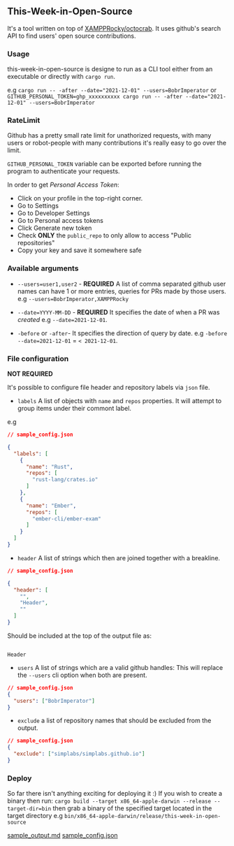 ## This-Week-in-Open-Source
It's a tool written on top of [XAMPPRocky/octocrab](https://github.com/XAMPPRocky/octocrab/tree/master/src).
It uses github's search API to find users' open source contributions.

### Usage

this-week-in-open-source is designe to run as a CLI tool either from an executable or directly with `cargo run`.

e.g `cargo run -- -after --date="2021-12-01" --users=BobrImperator` or
`GITHUB_PERSONAL_TOKEN=ghp_xxxxxxxxxx cargo run -- -after --date="2021-12-01" --users=BobrImperator`

### RateLimit
Github has a pretty small rate limit for unathorized requests, with many users or robot-people with many contributions it's really easy to go over the limit.

`GITHUB_PERSONAL_TOKEN` variable can be exported before running the program to authenticate your requests.

In order to get *Personal Access Token*:
- Click on your profile in the top-right corner.
- Go to Settings
- Go to Developer Settings
- Go to Personal access tokens
- Click Generate new token
- Check **ONLY** the `public_repo` to only allow to access "Public repositories"
- Copy your key and save it somewhere safe

### Available arguments

- `--users=user1,user2` - **REQUIRED** A list of comma separated github user names can have 1 or more entries, queries for PRs made by those users.
e.g `--users=BobrImperator,XAMPPRocky`

- `--date=YYYY-MM-DD` - **REQUIRED** It specifies the date of when a PR was *created*
e.g `--date=2021-12-01`.

- `-before` or `-after`- It specifies the direction of query by date.
e.g `-before --date=2021-12-01` = `< 2021-12-01`.

### File configuration
**NOT REQUIRED**

It's possible to configure file header and repository labels via `json` file.

- `labels` A list of objects with `name` and `repos` properties.
It will attempt to group items under their commont label.

e.g 
```json
// sample_config.json

{
  "labels": [
    {
      "name": "Rust",
      "repos": [
        "rust-lang/crates.io"
      ]
    },
    {
      "name": "Ember",
      "repos": [
        "ember-cli/ember-exam"
      ]
    }
  ]
}
```

- `header` A list of strings which then are joined together with a breakline.
```json
// sample_config.json

{
  "header": [
    "",
    "Header",
    ""
  ]
}
```
Should be included at the top of the output file as:
```

Header

```

- `users` A list of strings which are a valid github handles:
This will replace the `--users` cli option when both are present.

```json
// sample_config.json
{
  "users": ["BobrImperator"]
}

```

- `exclude` a list of repository names that should be excluded from the output.

```json
// sample_config.json
{
  "exclude": ["simplabs/simplabs.github.io"]
}

```

### Deploy
So far there isn't anything exciting for deploying it :)
If you wish to create a binary then run: `cargo build --target x86_64-apple-darwin --release --target-dir=bin`
then grab a binary of the specified target located in the target directory e.g `bin/x86_64-apple-darwin/release/this-week-in-open-source`

[sample_output.md](2021-12-01.md)
[sample_config.json](sample_config.json)
